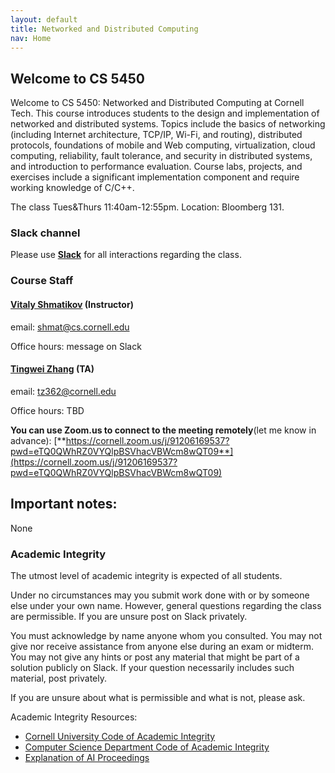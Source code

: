```yaml
---
layout: default
title: Networked and Distributed Computing
nav: Home
---
```


## Welcome to CS 5450

Welcome to CS 5450: Networked and Distributed Computing at Cornell Tech. This course introduces students to the design and implementation of networked and distributed systems.  Topics include the basics of networking (including Internet architecture, TCP/IP, Wi-Fi, and routing), distributed protocols, foundations of mobile and Web computing, virtualization, cloud computing, reliability, fault tolerance, and security in distributed systems, and introduction to performance evaluation.  Course labs, projects, and exercises include a significant implementation component and require working knowledge of C/C++.

The class Tues&Thurs 11:40am-12:55pm. Location: Bloomberg 131.

### Slack channel

Please use [**Slack**]({{site.data.main.slack}}) for all interactions regarding the class.

###  Course Staff

#### [**Vitaly Shmatikov**](http://www.cs.cornell.edu/~shmat/) (Instructor)  
email: shmat@cs.cornell.edu

Office hours: message on Slack

#### [**Tingwei Zhang**](https://ztingwei.com/) (TA)
email: tz362@cornell.edu

Office hours: TBD

<!-- #### [**Eugene Bagdasaryan**](https://ebagdasa.github.io) (half-TA)
email: eugene@cs.cornell.edu -->

<!-- Office hours: Tuesdays 3-4pm, Bloomberg 367 -->

**You can use Zoom.us to connect to the meeting remotely**(let me know in advance): [**https://cornell.zoom.us/j/91206169537?pwd=eTQ0QWhRZ0VYQlpBSVhacVBWcm8wQT09**](https://cornell.zoom.us/j/91206169537?pwd=eTQ0QWhRZ0VYQlpBSVhacVBWcm8wQT09)

## Important notes:

None

### Academic Integrity

The utmost level of academic integrity is expected of all students.

Under no circumstances may you submit work done with or by someone else under your own name. However, general questions regarding the class are permissible. If you are unsure post on Slack privately.

You must acknowledge by name anyone whom you consulted. You may not give nor receive assistance from anyone else during an exam or midterm. You may not give any hints or post any material that might be part of a solution publicly on Slack. If your question necessarily includes such material, post privately.

If you are unsure about what is permissible and what is not, please ask.

Academic Integrity Resources:

* [Cornell University Code of Academic Integrity](http://cuinfo.cornell.edu/aic.cfm)
* [Computer Science Department Code of Academic Integrity](http://www.cs.cornell.edu/undergrad/CSMajor#ai)
* [Explanation of AI Proceedings](http://www.theuniversityfaculty.cornell.edu/AcadInteg/)
